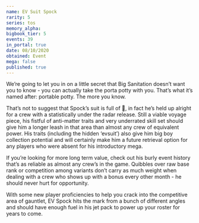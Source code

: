 ```yaml
---
name: EV Suit Spock
rarity: 5
series: tos
memory_alpha:
bigbook_tier: 5
events: 39
in_portal: true
date: 08/10/2020
obtained: Event
mega: false
published: true
---
```


We’re going to let you in on a little secret that Big Sanitation doesn’t want you to know - you can actually take the porta potty with you. That’s what it’s named after: portable potty. The more you know.

That’s not to suggest that Spock’s suit is full of 💩, in fact he’s held up alright for a crew with a statistically under the radar release. Still a viable voyage piece, his fistful of anti-matter traits and very underrated skill set should give him a longer leash in that area than almost any crew of equivalent power. His traits (including the hidden ‘evsuit’) also give him big boy collection potential and will certainly make him a future retrieval option for any players who were absent for his introductory mega.

If you’re looking for more long term value, check out his burly event history that’s as reliable as almost any crew’s in the game. Quibbles over raw base rank or competition among variants don’t carry as much weight when dealing with a crew who shows up with a bonus every other month - he should never hurt for opportunity.

With some new player proficiencies to help you crack into the competitive area of gauntlet, EV Spock hits the mark from a bunch of different angles and should have enough fuel in his jet pack to power up your roster for years to come.
